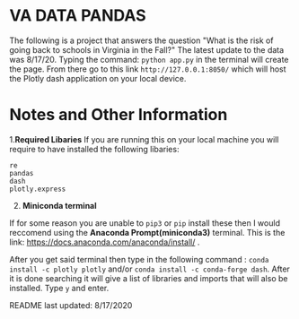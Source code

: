 # VA DATA PANDAS

The following is a project that answers the question "What is the risk of going back to schools
in Virginia in the Fall?" The latest update to the data was 8/17/20. Typing the command:
```python app.py``` in the terminal will create the page. From there go to this link ```http://127.0.0.1:8050/```
which will host the Plotly dash application on your local device. 

# Notes and Other Information

1.**Required Libaries** 
If you are running this on your local machine you will require to have installed the following
libaries: 
  ```
  re
  pandas
  dash
  plotly.express
  ```
2. **Miniconda terminal** 

If for some reason you are unable to ```pip3``` or ```pip``` install these then I would reccomend
using the **Anaconda Prompt(miniconda3)** terminal. This is the link: https://docs.anaconda.com/anaconda/install/ . 

After you get said terminal then type in the following command : ```conda install -c plotly plotly``` and/or
```conda install -c conda-forge dash```. After it is done searching it will give a list of libraries and imports
that will also be installed. Type ```y``` and enter. 


README last updated: 
8/17/2020
